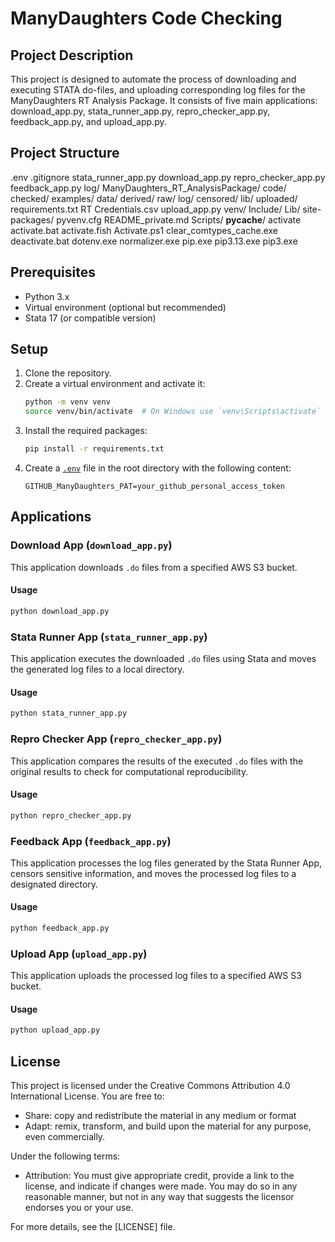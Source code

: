 # ManyDaughters Code Checking

## Project Description
This project is designed to automate the process of downloading and executing STATA do-files, and uploading corresponding log files for the ManyDaughters RT Analysis Package. It consists of five main applications: download_app.py, stata_runner_app.py, repro_checker_app.py, feedback_app.py, and upload_app.py.

## Project Structure
.env
.gitignore
stata_runner_app.py
download_app.py
repro_checker_app.py
feedback_app.py
log/
ManyDaughters_RT_AnalysisPackage/
    code/
        checked/
        examples/
    data/
        derived/
        raw/
    log/
        censored/
        lib/
        uploaded/
requirements.txt
RT Credentials.csv
upload_app.py
venv/
    Include/
    Lib/
        site-packages/
    pyvenv.cfg
    README_private.md
    Scripts/
        __pycache__/
        activate
        activate.bat
        activate.fish
        Activate.ps1
        clear_comtypes_cache.exe
        deactivate.bat
        dotenv.exe
        normalizer.exe
        pip.exe
        pip3.13.exe
        pip3.exe

## Prerequisites

- Python 3.x
- Virtual environment (optional but recommended)
- Stata 17 (or compatible version)

## Setup

1. Clone the repository.
2. Create a virtual environment and activate it:
    ```sh
    python -m venv venv
    source venv/bin/activate  # On Windows use `venv\Scripts\activate`
    ```
3. Install the required packages:
    ```sh
    pip install -r requirements.txt
    ```
4. Create a [`.env`](.env ) file in the root directory with the following content:
    ```
    GITHUB_ManyDaughters_PAT=your_github_personal_access_token
    ```

## Applications

### Download App (`download_app.py`)

This application downloads `.do` files from a specified AWS S3 bucket.

#### Usage

```sh
python download_app.py
```

### Stata Runner App (`stata_runner_app.py`)

This application executes the downloaded `.do` files using Stata and moves the generated log files to a local directory.

#### Usage

```sh
python stata_runner_app.py
```

### Repro Checker App (`repro_checker_app.py`)

This application compares the results of the executed `.do` files with the original results to check for computational reproducibility.

#### Usage

```sh
python repro_checker_app.py
```

### Feedback App (`feedback_app.py`)

This application processes the log files generated by the Stata Runner App, censors sensitive information, and moves the processed log files to a designated directory.

#### Usage

```sh
python feedback_app.py
```

### Upload App (`upload_app.py`)

This application uploads the processed log files to a specified AWS S3 bucket.

#### Usage

```sh
python upload_app.py
```

## License

This project is licensed under the Creative Commons Attribution 4.0 International License. You are free to:

- Share: copy and redistribute the material in any medium or format
- Adapt: remix, transform, and build upon the material for any purpose, even commercially.

Under the following terms:

- Attribution: You must give appropriate credit, provide a link to the license, and indicate if changes were made. You may do so in any reasonable manner, but not in any way that suggests the licensor endorses you or your use.

For more details, see the [LICENSE] file.

